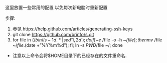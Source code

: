 这里放置一些常用的配置
以免每次新电脑时重新配置

步骤:

1. 参见 https://help.github.com/articles/generating-ssh-keys
2. git clone https://github.com/brinfo/s.git
3. for file in $(/bin/ls -1d .* | sed ‘1,2d’); do if [ -e ~/$file -o -h ~/$file ]; then mv ~/$file ~/$file.$(date +”%Y%m%d”); fi; ln -s $PWD/$file ~/; done


* 注意以上命令会将$HOME目录下的已经存在的文件重命名.
